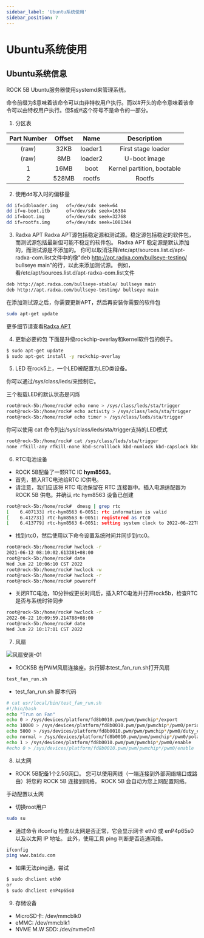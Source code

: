 ```yaml
---
sidebar_label: 'Ubuntu系统使用'
sidebar_position: 7
---
```



# Ubuntu系统使用

## Ubuntu系统信息

ROCK 5B Ubuntu服务器使用systemd来管理系统。

命令前缀为$意味着该命令可以由非特权用户执行。而以#开头的命令意味着该命令可以由特权用户执行。但$或#这个符号不是命令的一部分。

1. 分区表

| Part Number | Offset | Name    | Description                |
|:-----------:|:------:|:-------:|:--------------------------:|
| (raw)       | 32KB   | loader1 | First stage loader         |
| (raw)       | 8MB    | loader2 | U-boot image               |
| 1           | 16MB   | boot    | Kernel partition, bootable |
| 2           | 528MB  | rootfs  | Rootfs                     |

2. 使用dd写入时的偏移量
```bash
dd if=idbloader.img   of=/dev/sdx seek=64
dd if=u-boot.itb      of=/dev/sdx seek=16384 
dd if=boot.img        of=/dev/sdx seek=32768 
dd if=rootfs.img      of=/dev/sdx seek=1081344
```

3. Radxa APT
Radxa APT源包括稳定源和测试源。稳定源包括稳定的软件包，而测试源包括最新但可能不稳定的软件包。
Radxa APT 稳定源是默认添加的，而测试源是不添加的。
你可以取消注释/etc/apt/sources.list.d/apt-radxa-com.list文件中的像"deb http://apt.radxa.com/bullseye-testing/ bullseye main"的行，以此来添加测试源。
例如，看/etc/apt/sources.list.d/apt-radxa-com.list文件
```bash
deb http://apt.radxa.com/bullseye-stable/ bullseye main
deb http://apt.radxa.com/bullseye-testing/ bullseye main
```
在添加测试源之后，你需要更新APT，然后再安装你需要的软件包
```bash
sudo apt-get update
```
更多细节请查看[Radxa APT](../../rock5b/basic/apt)

4. 更新必要的包
下面是升级rockchip-overlay和kernel软件包的例子。
```bash
$ sudo apt-get update
$ sudo apt-get install -y rockchip-overlay
```

5. LED
在rock5上，一个LED被配置为LED类设备。

你可以通过/sys/class/leds/来控制它。

三个板载LED的默认状态是闪烁

```bash
root@rock-5b:/home/rock# echo none > /sys/class/leds/sta/trigger
root@rock-5b:/home/rock# echo activity > /sys/class/leds/sta/trigger
root@rock-5b:/home/rock# echo timer > /sys/class/leds/sta/trigger
```

你可以使用 cat 命令列出/sys/class/leds/sta/trigger支持的LED模式

```bash
root@rock-5b:/home/rock# cat /sys/class/leds/sta/trigger 
none rfkill-any rfkill-none kbd-scrolllock kbd-numlock kbd-capslock kbd-kanalock kbd-shiftlock kbd-altgrlock kbd-ctrllock kbd-altlock kbd-shiftllock kbd-shiftrlock kbd-ctrlllock kbd-ctrlrlock tcpm- source-psy-4-0022-online timer oneshot disk-activity disk-read disk-write id-disk mtd nand-disk heartbeat backlight gpio cpu cpu0 cpu1 cpu2 cpu3 cpu4 cpu5 cpu6 cpu7 mmc0 mmc2 activity [default-on] transient flash torch panic netdev
```

6. RTC电池设备
- ROCK 5B配备了一颗RTC IC **hym8563**。  
- 首先，插入RTC电池给RTC IC供电。 
- 请注意，我们应该将 RTC 电池保留在 RTC 连接器中。插入电源适配器为 ROCK 5B 供电。并确认 rtc hym8563 设备已创建
```bash
root@rock-5b:/home/rock#  dmesg | grep rtc
[    6.407133] rtc-hym8563 6-0051: rtc information is valid
[    6.412731] rtc-hym8563 6-0051: registered as rtc0
[    6.413779] rtc-hym8563 6-0051: setting system clock to 2022-06-22T01:22:26 UTC (1655860946)
```

- 找到rtc0，然后使用以下命令设置系统时间并同步到rtc0。
```bash
root@rock-5b:/home/rock# hwclock -r
2021-06-12 08:10:02.613381+08:00
root@rock-5b:/home/rock# date
Wed Jun 22 10:06:10 CST 2022
root@rock-5b:/home/rock# hwclock -w
root@rock-5b:/home/rock# hwclock -r 
root@rock-5b:/home/rock# poweroff
```

- 关闭RTC电池，10分钟或更长时间后，插入RTC电池并打开rock5b，检查RTC是否与系统时钟同步
```bash
root@rock-5b:/home/rock# hwclock -r
2022-06-22 10:09:59.214788+08:00
root@rock-5b:/home/rock# date
Wed Jun 22 10:17:01 CST 2022
```

7. 风扇

![风扇安装-01](/zh/img/rock5b/fan-01.png)
- ROCK5B 有PWM风扇连接座。执行脚本test_fan_run.sh打开风扇
```bash
test_fan_run.sh
```

- test_fan_run.sh 脚本代码
```bash
# cat usr/local/bin/test_fan_run.sh 
#!/bin/bash
echo "Trun on Fan"
echo 0 > /sys/devices/platform/fd8b0010.pwm/pwm/pwmchip*/export 
echo 10000 > /sys/devices/platform/fd8b0010.pwm/pwm/pwmchip*/pwm0/period 
echo 5000 > /sys/devices/platform/fd8b0010.pwm/pwm/pwmchip*/pwm0/duty_cycle 
echo normal > /sys/devices/platform/fd8b0010.pwm/pwm/pwmchip*/pwm0/polarity 
echo 1 > /sys/devices/platform/fd8b0010.pwm/pwm/pwmchip*/pwm0/enable 
#echo 0 > /sys/devices/platform/fd8b0010.pwm/pwm/pwmchip*/pwm0/enable 
```

8. 以太网
- ROCK 5B配备1个2.5G网口。 您可以使用网线（一端连接到外部网络端口或路由）将您的 ROCK 5B 连接到网络。 ROCK 5B 会自动为您上网配置网络。

手动配置以太网
- 切换root用户
```bash
sudo su
```

- 通过命令 ifconfig 检查以太网是否正常，它会显示网卡 eth0 或 enP4p65s0 以及以太网 IP 地址。 此外，使用工具 ping 判断是否连通网络。
```bash
ifconfig
ping www.baidu.com
```

- 如果无法ping通，尝试
```bash
$ sudo dhclient eth0
or
$ sudo dhclient enP4p65s0
```

9. 存储设备
- MicroSD卡: /dev/mmcblk0
- eMMC: /dev/mmcblk1
- NVME M.W SDD: /dev/nvme0n1